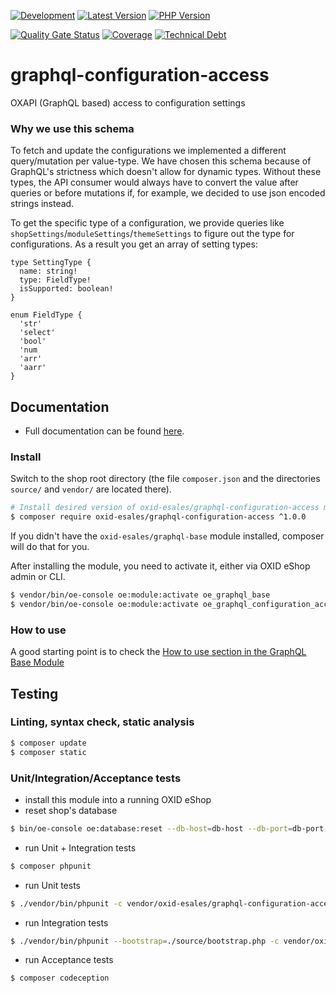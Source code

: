 
[![Development](https://github.com/OXID-eSales/graphql-configuration-access/actions/workflows/development.yml/badge.svg?branch=b-7.0.x)](https://github.com/OXID-eSales/graphql-configuration-access/actions/workflows/development.yml)
[![Latest Version](https://img.shields.io/packagist/v/OXID-eSales/graphql-configuration-access?logo=composer&label=latest&include_prereleases&color=orange)](https://packagist.org/packages/oxid-esales/graphql-configuration-access)
[![PHP Version](https://img.shields.io/packagist/php-v/oxid-esales/graphql-configuration-access)](https://github.com/oxid-esales/graphql-configuration-access)

[![Quality Gate Status](https://sonarcloud.io/api/project_badges/measure?project=OXID-eSales_graphql-configuration-access&metric=alert_status)](https://sonarcloud.io/dashboard?id=OXID-eSales_graphql-configuration-access)
[![Coverage](https://sonarcloud.io/api/project_badges/measure?project=OXID-eSales_graphql-configuration-access&metric=coverage)](https://sonarcloud.io/dashboard?id=OXID-eSales_graphql-configuration-access)
[![Technical Debt](https://sonarcloud.io/api/project_badges/measure?project=OXID-eSales_graphql-configuration-access&metric=sqale_index)](https://sonarcloud.io/dashboard?id=OXID-eSales_graphql-configuration-access)

# graphql-configuration-access
OXAPI (GraphQL based) access to configuration settings


### Why we use this schema
To fetch and update the configurations we implemented a different query/mutation per value-type.
We have chosen this schema because of GraphQL's strictness which doesn't allow for dynamic types. Without these types,
the API consumer would always have to convert the value after queries or before mutations if, for example,
we decided to use json encoded strings instead.

To get the specific type of a configuration, we provide queries like
`shopSettings`/`moduleSettings`/`themeSettings` to figure out the type for configurations.
As a result you get an array of setting types:

```
type SettingType {
  name: string!
  type: FieldType!
  isSupported: boolean!
}

enum FieldType {
  'str'
  'select'
  'bool'
  'num
  'arr'
  'aarr'
}
```

## Documentation

* Full documentation can be found [here](https://docs.oxid-esales.com/interfaces/graphql/en/latest/).

### Install

Switch to the shop root directory (the file `composer.json` and the directories `source/` and `vendor/` are located there).

```bash
# Install desired version of oxid-esales/graphql-configuration-access module, in this case - latest released 1.x version
$ composer require oxid-esales/graphql-configuration-access ^1.0.0
```

If you didn't have the `oxid-esales/graphql-base` module installed, composer will do that for you.

After installing the module, you need to activate it, either via OXID eShop admin or CLI.

```bash
$ vendor/bin/oe-console oe:module:activate oe_graphql_base
$ vendor/bin/oe-console oe:module:activate oe_graphql_configuration_access
```

### How to use

A good starting point is to check the [How to use section in the GraphQL Base Module](https://github.com/OXID-eSales/graphql-base-module/#how-to-use)

## Testing

### Linting, syntax check, static analysis

```bash
$ composer update
$ composer static
```

### Unit/Integration/Acceptance tests

- install this module into a running OXID eShop
- reset shop's database
```bash
$ bin/oe-console oe:database:reset --db-host=db-host --db-port=db-port --db-name=db-name --db-user=db-user --db-password=db-password --force
```

- run Unit + Integration tests
```bash
$ composer phpunit
```

- run Unit tests
```bash
$ ./vendor/bin/phpunit -c vendor/oxid-esales/graphql-configuration-access/tests/phpunit.xml
```
- run Integration tests
```bash
$ ./vendor/bin/phpunit --bootstrap=./source/bootstrap.php -c vendor/oxid-esales/graphql-configuration-access/tests/phpintegration.xml
```
- run Acceptance tests
```bash
$ composer codeception
```
